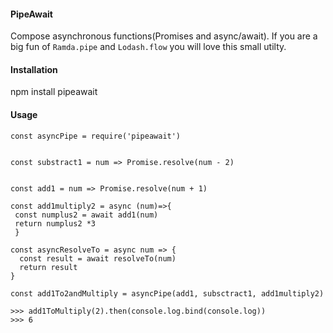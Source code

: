 #### PipeAwait 
Compose asynchronous functions(Promises and async/await). If you are a big fun of `Ramda.pipe` and `Lodash.flow` you will love this small utilty.

#### Installation
npm install pipeawait

#### Usage

```
const asyncPipe = require('pipeawait')


const substract1 = num => Promise.resolve(num - 2)


const add1 = num => Promise.resolve(num + 1)

const add1multiply2 = async (num)=>{
 const numplus2 = await add1(num)
 return numplus2 *3
 }

const asyncResolveTo = async num => {
  const result = await resolveTo(num)
  return result
}

const add1To2andMultiply = asyncPipe(add1, subsctract1, add1multiply2)

>>> add1ToMultiply(2).then(console.log.bind(console.log))
>>> 6

```
